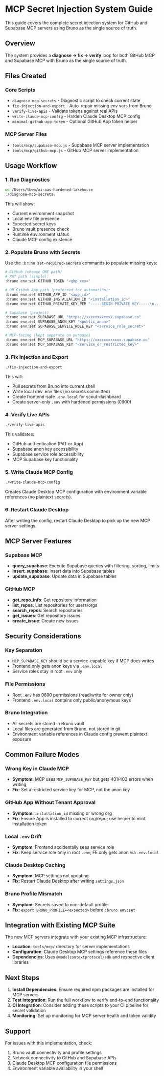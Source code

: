 # MCP Secret Injection System Guide

This guide covers the complete secret injection system for GitHub and Supabase MCP servers using Bruno as the single source of truth.

## Overview

The system provides a **diagnose → fix → verify** loop for both GitHub MCP and Supabase MCP with Bruno as the single source of truth.

## Files Created

### Core Scripts
- `diagnose-mcp-secrets` - Diagnostic script to check current state
- `fix-injection-and-export` - Auto-repair missing env vars from Bruno
- `verify-live-apis` - Validate tokens against real APIs
- `write-claude-mcp-config` - Harden Claude Desktop MCP config
- `minimal-github-app-token` - Optional GitHub App token helper

### MCP Server Files
- `tools/mcp/supabase-mcp.js` - Supabase MCP server implementation
- `tools/mcp/github-mcp.js` - GitHub MCP server implementation

## Usage Workflow

### 1. Run Diagnostics

```bash
cd /Users/tbwa/ai-aas-hardened-lakehouse
./diagnose-mcp-secrets
```

This will show:
- Current environment snapshot
- Local env file presence
- Expected secret keys
- Bruno vault presence check
- Runtime environment status
- Claude MCP config existence

### 2. Populate Bruno with Secrets

Use the `:bruno set-required-secrets` commands to populate missing keys:

```bash
# GitHub (choose ONE path)
# PAT path (simple):
:bruno env:set GITHUB_TOKEN "<ghp_xxx>"

# OR GitHub App path (preferred for automation):
:bruno env:set GITHUB_APP_ID "<app_id>"
:bruno env:set GITHUB_INSTALLATION_ID "<installation_id>"
:bruno env:set GITHUB_PRIVATE_KEY_PEM "-----BEGIN PRIVATE KEY-----\n...\n-----END PRIVATE KEY-----\n"

# Supabase (project)
:bruno env:set SUPABASE_URL "https://xxxxxxxxxxxx.supabase.co"
:bruno env:set SUPABASE_ANON_KEY "<public_anon>"
:bruno env:set SUPABASE_SERVICE_ROLE_KEY "<service_role_secret>"

# MCP-facing (kept separate on purpose)
:bruno env:set MCP_SUPABASE_URL "https://xxxxxxxxxxxx.supabase.co"
:bruno env:set MCP_SUPABASE_KEY "<service_or_restricted_key>"
```

### 3. Fix Injection and Export

```bash
./fix-injection-and-export
```

This will:
- Pull secrets from Bruno into current shell
- Write local dev .env files (no secrets committed)
- Create frontend-safe `.env.local` for scout-dashboard
- Create server-only `.env` with hardened permissions (0600)

### 4. Verify Live APIs

```bash
./verify-live-apis
```

This validates:
- GitHub authentication (PAT or App)
- Supabase anon key accessibility
- Supabase service role accessibility
- MCP Supabase key functionality

### 5. Write Claude MCP Config

```bash
./write-claude-mcp-config
```

Creates Claude Desktop MCP configuration with environment variable references (no plaintext secrets).

### 6. Restart Claude Desktop

After writing the config, restart Claude Desktop to pick up the new MCP server settings.

## MCP Server Features

### Supabase MCP
- **query_supabase**: Execute Supabase queries with filtering, sorting, limits
- **insert_supabase**: Insert data into Supabase tables
- **update_supabase**: Update data in Supabase tables

### GitHub MCP
- **get_repo_info**: Get repository information
- **list_repos**: List repositories for users/orgs
- **search_repos**: Search repositories
- **get_issues**: Get repository issues
- **create_issue**: Create new issues

## Security Considerations

### Key Separation
- `MCP_SUPABASE_KEY` should be a service-capable key if MCP does writes
- Frontend only gets anon keys via `.env.local`
- Service roles stay in root `.env` only

### File Permissions
- Root `.env` has 0600 permissions (read/write for owner only)
- Frontend `.env.local` contains only public/anonymous keys

### Bruno Integration
- All secrets are stored in Bruno vault
- Local files are generated from Bruno, not stored in git
- Environment variable references in Claude config prevent plaintext exposure

## Common Failure Modes

### Wrong Key in Claude MCP
- **Symptom**: MCP uses `MCP_SUPABASE_KEY` but gets 401/403 errors when writing
- **Fix**: Set a restricted service key for MCP, not the anon key

### GitHub App Without Tenant Approval
- **Symptom**: `installation_id` missing or wrong org
- **Fix**: Ensure App is installed to correct org/repo; use helper to mint installation token

### Local `.env` Drift
- **Symptom**: Frontend accidentally sees service role
- **Fix**: Keep service role only in root `.env`; FE only gets anon via `.env.local`

### Claude Desktop Caching
- **Symptom**: MCP settings not updating
- **Fix**: Restart Claude Desktop after writing `settings.json`

### Bruno Profile Mismatch
- **Symptom**: Secrets saved to non-default profile
- **Fix**: `export BRUNO_PROFILE=<expected>` before `:bruno env:set`

## Integration with Existing MCP Suite

The new MCP servers integrate with your existing MCP infrastructure:

- **Location**: `tools/mcp/` directory for server implementations
- **Configuration**: Claude Desktop MCP settings reference these files
- **Dependencies**: Uses `@modelcontextprotocol/sdk` and respective client libraries

## Next Steps

1. **Install Dependencies**: Ensure required npm packages are installed for MCP servers
2. **Test Integration**: Run the full workflow to verify end-to-end functionality
3. **CI Integration**: Consider adding these scripts to your CI pipeline for secret validation
4. **Monitoring**: Set up monitoring for MCP server health and token validity

## Support

For issues with this implementation, check:
1. Bruno vault connectivity and profile settings
2. Network connectivity to GitHub and Supabase APIs
3. Claude Desktop MCP configuration file permissions
4. Environment variable availability in your shell
